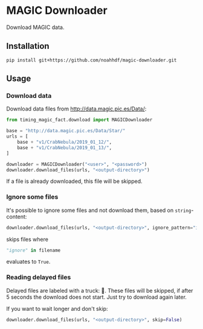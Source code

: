 # MAGIC Downloader
Download MAGIC data.

## Installation
```
pip install git+https://github.com/noahhdf/magic-downloader.git
```

## Usage

### Download data

Download data files from http://data.magic.pic.es/Data/:
```python
from timing_magic_fact.download import MAGICDownloader

base = "http://data.magic.pic.es/Data/Star/"
urls = [
    base + "v1/CrabNebula/2019_01_12/",
    base + "v1/CrabNebula/2019_01_13/",
]

downloader = MAGICDownloader("<user>", "<password>")
downloader.download_files(urls, "<output-directory>")
```

If a file is already downloaded, this file will be skipped.

### Ignore some files

It's possible to ignore some files and not download them, based on
`string`-content:
```python
downloader.download_files(urls, "<output-directory>", ignore_pattern="ignore")
```
skips files where
```python
"ignore" in filename
```
evaluates to `True`.


### Reading delayed files

Delayed files are labeled with a truck: .
These files will be skipped, if after 5 seconds the download does not start.
Just try to download again later.

If you want to wait longer and don't skip:
```python
downloader.download_files(urls, "<output-directory>", skip=False)
```
